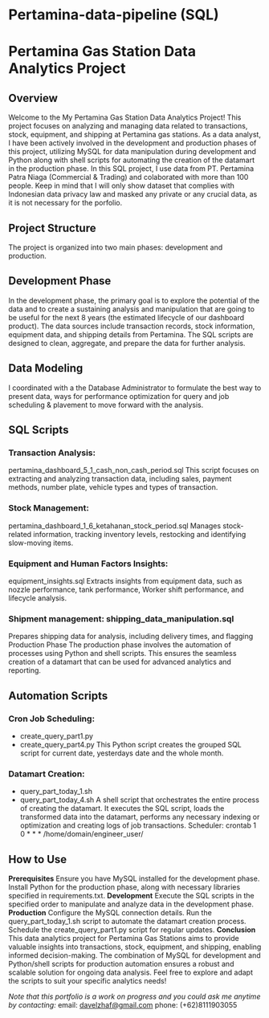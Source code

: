 # Pertamina-data-pipeline (SQL)

# Pertamina Gas Station Data Analytics Project
## Overview
Welcome to the My Pertamina Gas Station Data Analytics Project! This project focuses on analyzing and managing data related to transactions, stock, equipment, and shipping at Pertamina gas stations. As a data analyst, I have been actively involved in the development and production phases of this project, utilizing MySQL for data manipulation during development and Python along with shell scripts for automating the creation of the datamart in the production phase. In this SQL project, I use data from PT. Pertamina Patra Niaga (Commercial & Trading) and colaborated with more than 100 people. Keep in mind that I will only show dataset that complies with Indonesian data privacy law and masked any private or any crucial data, as it is not necessary for the porfolio.

## Project Structure
The project is organized into two main phases: development and production.

## Development Phase
In the development phase, the primary goal is to explore the potential of the data and to create a sustaining analysis and manipulation that are going to be useful for the next 8 years (the estimated lifecycle of our dashboard product). The data sources include transaction records, stock information, equipment data, and shipping details from Pertamina. The SQL scripts are designed to clean, aggregate, and prepare the data for further analysis.

## Data Modeling
I coordinated with a the Database Administrator to formulate the best way to present data, ways for performance optimization for query and job scheduling & plavement to move forward with the analysis.

## SQL Scripts
### Transaction Analysis: 
pertamina_dashboard_5_1_cash_non_cash_period.sql
This script focuses on extracting and analyzing transaction data, including sales, payment methods, number plate, vehicle types and types of transaction.

### Stock Management: 
pertamina_dashboard_1_6_ketahanan_stock_period.sql
Manages stock-related information, tracking inventory levels, restocking and identifying slow-moving items.

### Equipment and Human Factors Insights: 
equipment_insights.sql
Extracts insights from equipment data, such as nozzle performance, tank performance, Worker shift performance, and lifecycle analysis.

### Shipment management: shipping_data_manipulation.sql
Prepares shipping data for analysis, including delivery times, and flagging 
Production Phase
The production phase involves the automation of processes using Python and shell scripts. This ensures the seamless creation of a datamart that can be used for advanced analytics and reporting.

## Automation Scripts
### Cron Job Scheduling: 
- create_query_part1.py
- create_query_part4.py
This Python script creates the grouped SQL script for current date, yesterdays date and the whole month.

### Datamart Creation: 
- query_part_today_1.sh
- query_part_today_4.sh
A shell script that orchestrates the entire process of creating the datamart. It executes the SQL script, loads the transformed data into the datamart, performs any necessary indexing or optimization and creating logs of job transactions.
Scheduler: crontab
1 0 * * * /home/domain/engineer_user/

## How to Use
**Prerequisites**
Ensure you have MySQL installed for the development phase.
Install Python for the production phase, along with necessary libraries specified in requirements.txt.
**Development**
Execute the SQL scripts in the specified order to manipulate and analyze data in the development phase.
**Production**
Configure the MySQL connection details.
Run the query_part_today_1.sh script to automate the datamart creation process.
Schedule the create_query_part1.py script for regular updates.
**Conclusion**
This data analytics project for Pertamina Gas Stations aims to provide valuable insights into transactions, stock, equipment, and shipping, enabling informed decision-making. The combination of MySQL for development and Python/shell scripts for production automation ensures a robust and scalable solution for ongoing data analysis. Feel free to explore and adapt the scripts to suit your specific analytics needs!

*Note that this portfolio is a work on progress and you could ask me anytime by contacting:*
email: davelzhaf@gmail.com
phone: (+62)8111903055
